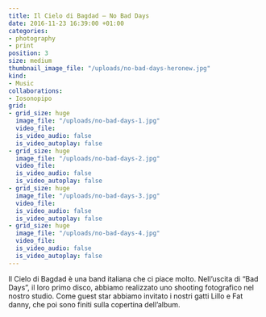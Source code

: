 ```yaml
---
title: Il Cielo di Bagdad – No Bad Days
date: 2016-11-23 16:39:00 +01:00
categories:
- photography
- print
position: 3
size: medium
thumbnail_image_file: "/uploads/no-bad-days-heronew.jpg"
kind:
- Music
collaborations:
- Iosonopipo
grid:
- grid_size: huge
  image_file: "/uploads/no-bad-days-1.jpg"
  video_file: 
  is_video_audio: false
  is_video_autoplay: false
- grid_size: huge
  image_file: "/uploads/no-bad-days-2.jpg"
  video_file: 
  is_video_audio: false
  is_video_autoplay: false
- grid_size: huge
  image_file: "/uploads/no-bad-days-3.jpg"
  video_file: 
  is_video_audio: false
  is_video_autoplay: false
- grid_size: huge
  image_file: "/uploads/no-bad-days-4.jpg"
  video_file: 
  is_video_audio: false
  is_video_autoplay: false
---
```


Il Cielo di Bagdad è una band italiana che ci piace molto.
Nell’uscita di “Bad Days”, il loro primo disco, abbiamo realizzato uno shooting fotografico nel nostro studio. Come guest star abbiamo invitato i nostri gatti Lillo e Fat danny, che poi sono finiti sulla copertina dell’album.